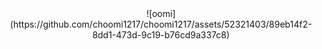 <div align="center">
  ![oomi](https://github.com/choomi1217/choomi1217/assets/52321403/89eb14f2-8dd1-473d-9c19-b76cd9a337c8)
</div>

<!--
**choomi1217/choomi1217** is a ✨ _special_ ✨ repository because its `README.md` (this file) appears on your GitHub profile.

Here are some ideas to get you started:

- 🔭 I’m currently working on ...
- 🌱 I’m currently learning ...
- 👯 I’m looking to collaborate on ...
- 🤔 I’m looking for help with ...
- 💬 Ask me about ...
- 📫 How to reach me: ...
- 😄 Pronouns: ...
- ⚡ Fun fact: ...
-->
